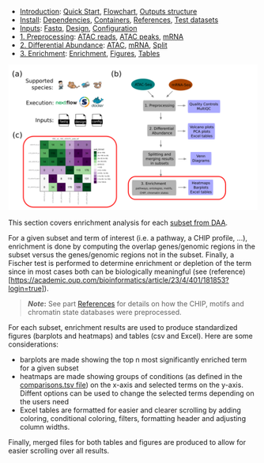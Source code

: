 

* [Introduction](/README.md): [Quick Start](/docs/1_Intro/Quick_start.md), [Flowchart](/docs/1_Intro/Flowchart.md), [Outputs structure](/docs/1_Intro/Outputs_structure.md)
* [Install](/docs/2_Install/2_Install.md): [Dependencies](/docs/2_Install/Dependencies.md), [Containers](/docs/2_Install/Containers.md), [References](/docs/2_Install/References.md), [Test datasets](/docs/2_Install/Test_datasets.md)
* [Inputs](/docs/3_Inputs/3_Inputs.md): [Fastq](/docs/3_Inputs/Fastq.md), [Design](/docs/3_Inputs/Design.md), [Configuration](/docs/3_Inputs/Configuration.md)
* [1. Preprocessing](/docs/4_Prepro/4_Prepro.md): [ATAC reads](/docs/4_Prepro/ATAC_reads.md), [ATAC peaks](/docs/4_Prepro/ATAC_peaks.md), [mRNA](/docs/4_Prepro/mRNA.md)
* [2. Differential Abundance](/docs/5_DA/5_DA.md): [ATAC](/docs/5_DA/DA_ATAC.md), [mRNA](/docs/5_DA/DA_mRNA.md), [Split](/docs/5_DA/Split.md)
* [3. Enrichment](/docs/6_Enrich/6_Enrich.md): [Enrichment](/docs/6_Enrich/Enrichment.md), [Figures](/docs/6_Enrich/Figures.md), [Tables](/docs/6_Enrich/Tables.md)

[](END_OF_MENU)



![](/docs/images/6_Enrich.png "Enrichment")

This section covers enrichment analysis for each [subset from DAA](/docs/5_DA/5_DA.md).  

For a given subset and term of interest (i.e. a pathway, a CHIP profile, ...), enrichment is done by computing the overlap genes/genomic regions in the subset versus the genes/genomic regions not in the subset. Finally, a Fischer test is performed to determine enrichment or depletion of the term since in most cases both can be biologically meaningful (see (reference)[https://academic.oup.com/bioinformatics/article/23/4/401/181853?login=true]).  

>**_Note_:** See part [References](/docs/2_Install/References.md) for details on how the CHIP, motifs and chromatin state databases were preprocessed.  

For each subset, enrichment results are used to produce standardized figures (barplots and heatmaps) and tables (csv and Excel). Here are some considerations:
 - barplots are made showing the top n most significantly enriched term for a given subset
 - heatmaps are made showing groups of conditions (as defined in the [comparisons.tsv file](/docs/3_Inputs/Design.md#comparisons.tsv)) on the x-axis and selected terms on the y-axis. Diffent options can be used to change the selected terms depending on the users need
 - Excel tables are formatted for easier and clearer scrolling by adding coloring, conditional coloring, filters, formatting header and adjusting column widths.  
 
Finally, merged files for both tables and figures are produced to allow for easier scrolling over all results.

